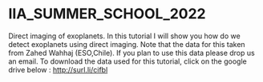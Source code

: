 # IIA_SUMMER_SCHOOL_2022
Direct imaging of exoplanets.
In this tutorial I will show you how do we detect exoplanets using direct imaging.
Note that the data for this taken from Zahed Wahhaj (ESO,Chile). If you plan to use this data please drop us an email.
To download the data used for this tutorial, click on the google drive below : http://surl.li/cifbl
